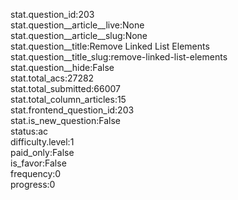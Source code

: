 stat.question_id:203  
stat.question__article__live:None  
stat.question__article__slug:None  
stat.question__title:Remove Linked List Elements  
stat.question__title_slug:remove-linked-list-elements  
stat.question__hide:False  
stat.total_acs:27282  
stat.total_submitted:66007  
stat.total_column_articles:15  
stat.frontend_question_id:203  
stat.is_new_question:False  
status:ac  
difficulty.level:1  
paid_only:False  
is_favor:False  
frequency:0  
progress:0  
